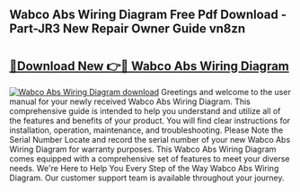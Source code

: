 ## Wabco Abs Wiring Diagram Free Pdf Download - Part-JR3 New Repair Owner Guide vn8zn

# <h2><a href="http://dfsy0m.blite.top/?on=Wabco+Abs+Wiring+Diagram">🔗Download New 👉🔴 Wabco Abs Wiring Diagram</a></h2>

[![Wabco Abs Wiring Diagram download](https://i.imgur.com/lujVjoI.png)](http://dfsy0m.blite.top/?on=Wabco+Abs+Wiring+Diagram)
Greetings and welcome to the user manual for your newly received Wabco Abs Wiring Diagram. This comprehensive guide is intended to help you understand and utilize all of the features and benefits of your product. You will find clear instructions for installation, operation, maintenance, and troubleshooting. Please Note the Serial Number Locate and record the serial number of your new Wabco Abs Wiring Diagram for warranty purposes. This Wabco Abs Wiring Diagram comes equipped with a comprehensive set of features to meet your diverse needs. We're Here to Help You Every Step of the Way Wabco Abs Wiring Diagram. Our customer support team is available throughout your journey.
